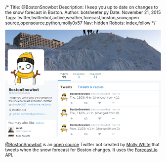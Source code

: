 /*
Title: @BostonSnowbot
Description: I keep you up to date on changes to the snow forecast in Boston.
Author: botsheeter.py
Date: November 21, 2015
Tags: twitter,twitterbot,active,weather,forecast,boston,snow,open source,opensource,python,molly0x57
Nav: hidden
Robots: index,follow
*/

[![](/content/bots/twitterbots/images/BostonSnowbot.png)](https://twitter.com/BostonSnowbot)

[@BostonSnowbot](https://twitter.com/BostonSnowbot) is an [open source](https://github.com/molly/boston-snowbot) Twitter bot created by [Molly White](https://twitter.com/molly0x57) that tweets when the snow forecast for Boston changes. It uses the [Forecast.io](http://forecast.io/) API.
